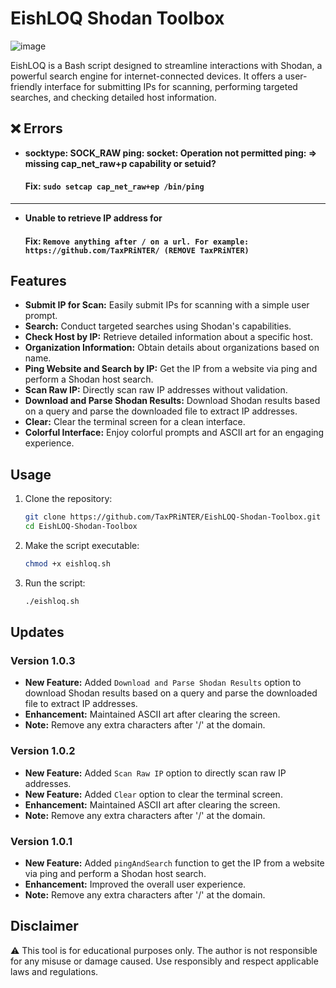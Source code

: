 # EishLOQ Shodan Toolbox

![image](https://github.com/TaxPRiNTER/EishLOQ-Shodan-Toolbox/assets/146424699/9fd413b8-2241-4c54-ac80-6a418b862cb2)

EishLOQ is a Bash script designed to streamline interactions with Shodan, a powerful search engine for internet-connected devices. It offers a user-friendly interface for submitting IPs for scanning, performing targeted searches, and checking detailed host information.

## ❌ Errors
- **socktype: SOCK_RAW ping: socket: Operation not permitted ping: => missing cap_net_raw+p capability or setuid?**
  #### Fix: ```sudo setcap cap_net_raw+ep /bin/ping```

--------

- **Unable to retrieve IP address for**
  #### Fix: ```Remove anything after / on a url. For example: https://github.com/TaxPRiNTER/ (REMOVE TaxPRiNTER)```

  




## Features

- **Submit IP for Scan:** Easily submit IPs for scanning with a simple user prompt.
- **Search:** Conduct targeted searches using Shodan's capabilities.
- **Check Host by IP:** Retrieve detailed information about a specific host.
- **Organization Information:** Obtain details about organizations based on name.
- **Ping Website and Search by IP:** Get the IP from a website via ping and perform a Shodan host search.
- **Scan Raw IP:** Directly scan raw IP addresses without validation.
- **Download and Parse Shodan Results:** Download Shodan results based on a query and parse the downloaded file to extract IP addresses.
- **Clear:** Clear the terminal screen for a clean interface.
- **Colorful Interface:** Enjoy colorful prompts and ASCII art for an engaging experience.

## Usage

1. Clone the repository:

    ```bash
    git clone https://github.com/TaxPRiNTER/EishLOQ-Shodan-Toolbox.git
    cd EishLOQ-Shodan-Toolbox
    ```

2. Make the script executable:

    ```bash
    chmod +x eishloq.sh
    ```

3. Run the script:

    ```bash
    ./eishloq.sh
    ```

## Updates

### Version 1.0.3

- **New Feature:** Added `Download and Parse Shodan Results` option to download Shodan results based on a query and parse the downloaded file to extract IP addresses.
- **Enhancement:** Maintained ASCII art after clearing the screen.
- **Note:** Remove any extra characters after '/' at the domain.

### Version 1.0.2

- **New Feature:** Added `Scan Raw IP` option to directly scan raw IP addresses.
- **New Feature:** Added `Clear` option to clear the terminal screen.
- **Enhancement:** Maintained ASCII art after clearing the screen.
- **Note:** Remove any extra characters after '/' at the domain.

### Version 1.0.1

- **New Feature:** Added `pingAndSearch` function to get the IP from a website via ping and perform a Shodan host search.
- **Enhancement:** Improved the overall user experience.
- **Note:** Remove any extra characters after '/' at the domain.

## Disclaimer

⚠️ This tool is for educational purposes only. The author is not responsible for any misuse or damage caused. Use responsibly and respect applicable laws and regulations.
